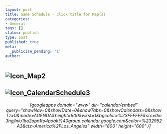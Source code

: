 ```yaml
---
layout: post
title: Game Schedule - click title for Map(s)
categories:
- General
tags: []
status: publish
type: post
published: true
meta:
  _publicize_pending: '1'
author: 
---
```

## ![Icon_Map2](http://mvcowboysfootball.files.wordpress.com/1991/08/icon_map2.jpg?w=150)

## [![Icon_CalendarSchedule3](http://mvcowboysfootball.files.wordpress.com/1991/08/icon_calendarschedule31.jpg?w=150)](http://mvcowboysfootball.files.wordpress.com/1991/08/complete13pccschedule.xlsx)
<address style="text-align:center;">[googleapps domain="www" dir="calendar/embed" query="showNav=0&amp;showDate=0&amp;showTabs=0&amp;showCalendars=0&amp;showTz=0&amp;mode=AGENDA&amp;height=600&amp;wkst=1&amp;bgcolor=%23FFFFFF&amp;src=0in3ngjlniu1bo2opn1to4poak%40group.calendar.google.com&amp;color=%232952A3&amp;ctz=America%2FLos_Angeles" width="800" height="600" /]</address>